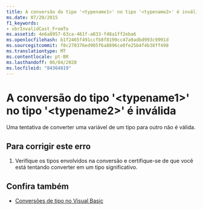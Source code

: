```yaml
---
title: A conversão do tipo '<typename1>' no tipo '<typename2>' é inválida
ms.date: 07/20/2015
f1_keywords:
- vbrInvalidCast_FromTo
ms.assetid: 4e6a8957-63ca-461f-a833-f48a1ff2eba6
ms.openlocfilehash: b1f2465f491ccfb8f8199cc47a9adbd993c9991d
ms.sourcegitcommit: f8c270376ed905f6a8896ce0fe25b4f4b38ff498
ms.translationtype: MT
ms.contentlocale: pt-BR
ms.lasthandoff: 06/04/2020
ms.locfileid: "84364819"
---
```

# <a name="cast-from-type-typename1-to-type-typename2-is-not-valid"></a>A conversão do tipo '\<typename1>' no tipo '\<typename2>' é inválida
Uma tentativa de converter uma variável de um tipo para outro não é válida.  
  
## <a name="to-correct-this-error"></a>Para corrigir este erro  
  
1. Verifique os tipos envolvidos na conversão e certifique-se de que você está tentando converter em um tipo significativo.  
  
## <a name="see-also"></a>Confira também

- [Conversões de tipo no Visual Basic](../programming-guide/language-features/data-types/type-conversions.md)
